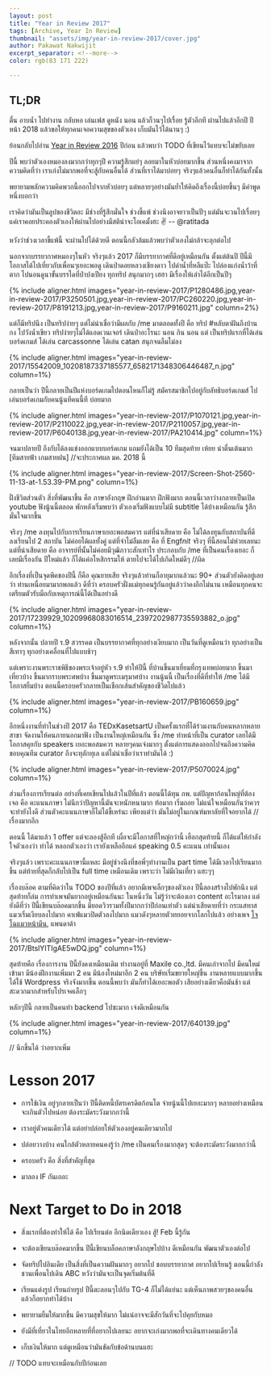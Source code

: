 ```yaml
---
layout: post
title: "Year in Review 2017"
tags: [Archive, Year In Review]
thumbnail: "assets/img/year-in-review-2017/cover.jpg"
author: Pakawat Nakwijit
excerpt_separator: <!--more-->
color: rgb(83 171 222)

---
```


## TL;DR
ตื่น อาบน้ำ ไปทำงาน กลับหอ เล่นเฟส ดูหนัง นอน แล้วก็วนๆไปเรื่อย รู้ตัวอีกที ผ่านไปแล้วอีกปี ปีหน้า 2018 แล้วขอให้ทุกคนเจอความสุขของตัวเอง เก็บมันไว้ได้นานๆ :)

<!--more-->

ย้อนกลับไปอ่าน [Year in Review 2016](https://chameleontk.github.io/year-in-reivew-2016) ปีก่อน แล้วพบว่า TODO ที่เขียนไว้แทบจะไม่ขยับเลย

ปีนี้ พบว่าตัวเองหมองลงมากกว่าทุกๆปี ความรู้สึกแย่ๆ ลอยมาในหัวบ่อยมากขึ้น ส่วนหนึ่งคงมาจากความคิดที่ว่า เราเก่งไม่มากพอที่จะสู้กับคนอื่นได้ ส่วนที่เราได้มาบ่อยๆ จริงๆแล้วคนอื่นก็ทำได้กันทั้งนั้น

พยายามพลักความคิดพวกนี้ออกไปจากหัวบ่อยๆ แต่หลายๆอย่างมันย้ำให้คิดถึงเรื่องนี้บ่อยขึ้นๆ มีคำพูดหนึ่งบอกว่า


<div class="blockquote">
เราคิดว่ามันเป็นลูปของชีวิตอะ มีช่วงที่รู้สึกมั่นใจ ช่วงขี้แพ้ ช่วงนึงอาจยาวเป็นปีๆ แต่มันจะวนไปเรื่อยๆ แค่เราคอยประคองตัวเองให้ผ่านไปอย่างมีสติน่าจะโอเคมั้งฮะ ✌ -- @ratitada
</div>

หวังว่าช่วงเวลาขี้แพ้นี้ จะผ่านไปได้ด้วยดี ตอนนี้กลัวล้มแล้วพบว่าตัวเองไม่กล้าจะลุกต่อไป

นอกจากบรรยากาศหมองๆในหัว จริงๆแล้ว 2017 ก็มีบรรยากาศที่ดีอยู่เหมือนกัน ตั้งแต่ต้นปี ปีนี้มีโอกาสได้ไปเที่ยวกับเพื่อนๆเยอะพอดู เดินป่าดอยหลวงเชียงดาว ไปดำน้ำที่หลีแป๊ะ ไปล่องแก่งน้ำว้าที่ตาก ไปนอนดูนาขั้นบรรไดที่ป่าปงเปียง ทุกทริป สนุกมากๆ เฮฮา มีเรื่องให้เล่าได้อีกเป็นปีๆ

{% include aligner.html images="year-in-review-2017/P1280486.jpg,year-in-review-2017/P3250501.jpg,year-in-review-2017/PC260220.jpg,year-in-review-2017/P8191213.jpg,year-in-review-2017/P9160211.jpg" column=2%}


แต่ก็มีทริปนึง เป็นทริปง่ายๆ แต่ไม่น่าเชื่อว่ามีผลกับ /me มาตลอดทั้งปี คือ ทริป <span class="tag-en"><span class="tag-en">#หลับตาฝันถึงบ้านกง</span></span> ไปวังน้ำเขียว ทริปง่ายๆไม่ได้แอดเวนเจอร์ เดินป่าอะไรนะ นอน กิน นอน แต่ เป็นทริปแรกที่ได้เล่นบอร์ดเกมส์ ได้เล่น carcassonne ได้เล่น catan สนุกจนลืมไม่ลง

{% include aligner.html images="year-in-review-2017/15542009_10208187337185577_6582171348306446487_n.jpg" column=1%}

กลายเป็นว่า ปีนี้กลายเป็นปีแห่งบอร์ดเกมไปตอนไหนก็ไม่รู้ สมัครสมาชิกไปอยู่กับลัทธิบอร์ดเกมส์ ไปเล่นบอร์ดเกมกับคนนู้นทีคนนี้ที บ่อยมาก

{% include aligner.html images="year-in-review-2017/P1070121.jpg,year-in-review-2017/P2110022.jpg,year-in-review-2017/P2110057.jpg,year-in-review-2017/P6040138.jpg,year-in-review-2017/PA210414.jpg" column=1%}

จนมาปลายปี ถึงกับได้ลงแข่งออกแบบบอร์ดเกม แถมยังได้เป็น 10 ทีมสุดท้าย เห้ยย น่าตื่นเต้นมาก [ทีมสายฟ้า เกมสายฝน] //จะประกาศผล มค. 2018 นี้

{% include aligner.html images="year-in-review-2017/Screen-Shot-2560-11-13-at-1.53.39-PM.png" column=1%}

ฝั่งชีวิตส่วนตัว สิ่งที่พัฒนาขึ้น คือ ภาษาอังกฤษ ฝึกอ่านมาก ฝึกฟังมาก ตอนนี้เวลาว่างกลายเป็นเปิด youtube ฟังนู้นนี้ตลอด พักหลังเริ่มพบว่า ตัวเองเริ่มฟังแบบไม่มี subtitle ได้บ้างเหมือนกัน รู้สึกมั่นใจมากขึ้น

จริงๆ /me ลงทุนไปกับการเรียนภาษาเยอะพอสมควร แต่ที่น่าเสียดาย คือ ไม่ได้ลงทุนกับสถาบันที่ดี ลงเรียนไป 2 สถาบัน ไม่ค่อยได้ผลทั้งคู่ แต่ที่จำไม่ลืมเลย คือ ที่ Engf*nit* จริงๆ ที่นี้สอนไม่ห่วยเลยนะ แต่ที่น่าเสียดาย คือ อาจารย์ที่นั้นไม่ค่อยมีวุฒิภาวะสักเท่าไร ประกอบกับ /me ที่เป็นคนเรื่องเยอะ ก็เลยมีเรื่องกัน ปีใหม่แล้ว ก็ได้แค่อโหสิกรรมให้ ตายไปจะได้ไปเกิดใหม่ดีๆ //ผิด

อีกเรื่องที่เป็นจุดพีคของปีนี้ ก็คือ คุณยายเสีย จริงๆแล้วท่านก็อายุมากแล้วนะ 90+ ส่วนตัวยังคิดอยู่เลยว่า ท่านเหนื่อยมามากพอแล้ว ดีที่ว่า ครอบครัวฝั่งแม่ทุกคนรู้กันอยู่แล้วว่าคงอีกไม่นาน เหมือนทุกคนจะเตรียมตัวรับมือกับเหตุการณ์นี้ได้เป็นอย่างดี

{% include aligner.html images="year-in-review-2017/17239929_10209968083016514_2397202987735593882_o.jpg" column=1%}

หลังจากนั้น ปลายปี ร.9 สวรรคต เป็นบรรยากาศที่ทุกอย่างเงียบมาก เป็นวันที่ดูเหมือนว่า ทุกอย่างเป็นสีเทาๆ ทุกอย่างเคลื่อนที่ไปแบบช้าๆ

แต่เพราะงานพระราชพิธีของพระเจ้าอยู่หัว ร.9 ทำให้ปีนี้ ที่บ้านขึ้นมาเยี่ยมที่กรุงเทพบ่อยมาก ขึ้นมาเที่ยวบ้าง ขึ้นมากราบพระศพบ้าง ขึ้นมาดูพระเมรุมาศบ้าง งานนู้นนี้ เป็นเรื่องที่ดีที่ทำให้ /me ได้มีโอกาสยิ้มบ้าง ตอนนี้ครอบครัวกลายเป็นเชือกเส้นสำคัญของชีวิตไปแล้ว

{% include aligner.html images="year-in-review-2017/PB160659.jpg" column=1%}

อีกหนึ่งงานที่ทำในช่วงปี 2017 คือ TEDxKasetsartU เป็นครั้งแรกที่ได้ร่วมงานกับคนหลากหลายสาขา จัดงานให้คนภายนอกมาฟัง เป็นงานใหญ่เหมือนกัน ซึ่ง /me ทำหน้าที่เป็น curator เลยได้มีโอกาสคุยกับ speakers เยอะพอสมควร หลายๆคนเจ๋งมากๆ ตั้งแต่การแสดงออกไปจนถึงความคิด ขอบคุณทีม curator ถึงจะทุลักทุเล แต่ไม่น่าเชื่อว่าเราทำมันได้ :)

{% include aligner.html images="year-in-review-2017/P5070024.jpg" column=1%}

ส่วนเรื่องการเรียนต่อ อย่างที่เคยเขียนไปแล้วในปีที่แล้ว ตอนนี้ได้ทุน กพ. แต่ปัญหาก้อนใหญ่ที่ต้องเจอ คือ คะแนนภาษา ไม่นึกว่าปัญหานี้มันจะหนักหนามาก ท้อมาก เริ่มถอย ไม่แน่ใจเหมือนกันว่าควรจะทำยังไงดี ส่วนตัวคะแนนภาษาก็ไม่ได้ขี้เหร่นะ เพียงแต่ว่า มันไม่อยู่ในเกณฑ์มหาลัยที่ใจอยากได้ //เรื่องมากอีก

ตอนนี้ ได้มาแล้ว 1 offer แต่จะลองสู้อีกที เผื่อจะมีโอกาสที่ใหญ่กว่านี้ เฮือกสุดท้ายนี้ ก็ได้แต่ให้กำลังใจตัวเองว่า ทำได้ หลอกตัวเองว่า เรายังเหลืออีกแค่ speaking 0.5 คะแนน เท่านั้นเอง

จริงๆแล้ว เพราะคะแนนภาษานี้แหละ มีอยู่ช่วงนึงที่ขอพี่ๆทำงานเป็น part time ได้มีเวลาไปเรียนมากขึ้น แต่ท้ายที่สุดก็กลับไปเป็น full time เหมือนเดิม เพราะว่า ไม่มีเงินเที่ยว แฮะๆๆ

เรื่องบล๊อค ตามที่คิดว่าใน TODO ของปีที่แล้ว อยากมีเพจเล็กๆของตัวเอง ปีนี้ลองสร้างไปพักนึง แต่สุดท้ายก็ล่ม การทำเพจมันยากอยู่เหมือนกันนะ ในหนึ่งวัน ไม่รู้ว่าจะต้องเอา content อะไรมาลง แต่ยังดีที่ว่า ปีนี้เขียนบล๊อคมากขึ้น มียอดวิวรวมทั้งปีมากกว่าปีก่อนเท่าตัว แต่น่าเสียดายที่ว่า กระแสทาสแมวเริ่มเงียบลงไปมาก คาเฟ่แมวปิดตัวลงไปมาก แมวดังๆหลายตัวทยอยจากโลกไปแล้ว อย่างเพจ [โจโฉแมวหน้ามึน](https://www.facebook.com/jochothecat/), แพนดาด้า

{% include aligner.html images="year-in-review-2017/BtslYITIgAE5wDQ.jpg" column=1%}

สุดท้ายคือ เรื่องการงาน ปีนี้ยังคงเหมือนเดิม ทำงานอยู่ที่ Maxile co.,ltd. มีคนเก่าจากไป มีคนใหม่เข้ามา มีน้องฝึกงานเพิ่มมา 2 คน มีน้องใหม่มาอีก 2 คน บริษัทเริ่มขยายใหญ่ขึ้น งานหลายแบบมากขึ้น ได้ใช้ Wordpress จริงจังมากขึ้น ตอนนี้พบว่า มันก็ทำได้เยอะพอตัว เสียอย่างเดียวคือมันช้า แต่สะดวกมากสำหรับโปรเจคเล็กๆ

หลักๆปีนี้ กลายเป็นคนทำ backend ไปซะมาก เจ๋งดีเหมือนกัน

{% include aligner.html images="year-in-review-2017/640139.jpg" column=1%}

// นึกขึ้นได้ ว่าอยากเพิ่ม

# Lesson 2017

* การใช้เงิน อยู่ๆกลายเป็นว่า ปีนี้ติดหนี้บัตรเครดิตก้อนโต จ่ายนู้นนี้ไปเยอะมากๆ หลายอย่างเหมือนจะเกินตัวไปหน่อย ต้องระมัดระวังมากกว่านี้

* เราอยู่ตัวคนเดียวได้ แต่อย่าปล่อยให้ตัวเองอยู่คนเดียวมากไป

* ปล่อยวางบ้าง คนใกล้ตัวหลายคนคงรู้ว่า /me เป็นคนเรื่องมากสุดๆ จะต้องระมัดระวังมากกว่านี้

* ครอบครัว คือ สิ่งที่สำคัญที่สุด

* มาลอง IF กันเถอะ

# Next Target to Do in 2018

* สิ่งแรกที่ต้องทำให้ได้ คือ ไปเรียนต่อ อีกนิดเดียวเอง สู้! Feb นี้รู้กัน

* จะต้องเขียนบล๊อคมากขึ้น ปีนี้เขียนบล็อคภาษาอังกฤษไปบ้าง ดีเหมือนกัน พัฒนาตัวเองต่อไป

* จัดทริปไปอินเดีย เป็นสิ่งที่เป็นความฝันมากๆ อยากไป ชอบบรรยากาศ อยากไปเรียนรู้ ตอนนี้กำลังชวนเพื่อนไปเดิน ABC หวังว่ามันจะเป็นจุดเริ่มต้นที่ดี

* เรียนแต่งรูป เรียนถ่ายรูป ปีนี้ตะลอนๆไปกับ TG-4 ก็ไม่ได้แย่นะ แต่เห็นภาพสวยๆของคนอื่นแล้วก็อยากทำได้บ้าง

* พยายามยิ้มให้มากขึ้น มีความสุขให้มาก ไม่แน่อาจจะมีสักวันที่จะไปคุยกับหมอ

* ยังมีที่เที่ยวในไทยอีกหลายที่ที่อยากไปเลยนะ อยากจะเก่งมากพอที่จะเดินทางคนเดียวได้

* เก็บเงินให้มาก แต่ดูเหมือนว่ามันขัดกับข้อด้านบนแฮะ

// TODO แทบจะเหมือนกับปีก่อนเลย